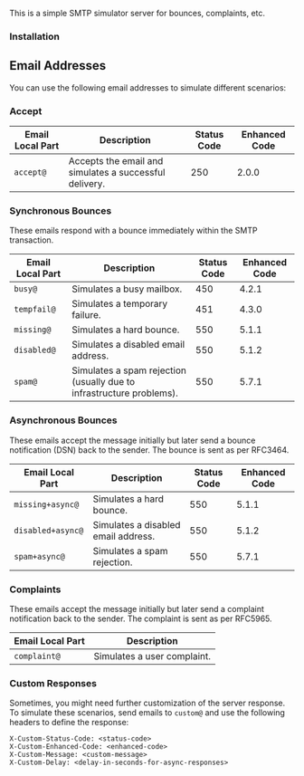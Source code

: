This is a simple SMTP simulator server for bounces, complaints, etc.

### Installation

<!--  -->

## Email Addresses

You can use the following email addresses to simulate different scenarios:

### Accept

| Email Local Part | Description                                            | Status Code | Enhanced Code |
| ---------------- | ------------------------------------------------------ | ----------- | ------------- |
| `accept@`        | Accepts the email and simulates a successful delivery. | 250         | 2.0.0         |

### Synchronous Bounces

These emails respond with a bounce immediately within the SMTP transaction.

| Email Local Part | Description                                                          | Status Code | Enhanced Code |
| ---------------- | -------------------------------------------------------------------- | ----------- | ------------- |
| `busy@`          | Simulates a busy mailbox.                                            | 450         | 4.2.1         |
| `tempfail@`      | Simulates a temporary failure.                                       | 451         | 4.3.0         |
| `missing@`       | Simulates a hard bounce.                                             | 550         | 5.1.1         |
| `disabled@`      | Simulates a disabled email address.                                  | 550         | 5.1.2         |
| `spam@`          | Simulates a spam rejection (usually due to infrastructure problems). | 550         | 5.7.1         |

### Asynchronous Bounces

These emails accept the message initially but later send a bounce notification (DSN) back to the sender. The bounce is sent as per RFC3464.

| Email Local Part  | Description                         | Status Code | Enhanced Code |
| ----------------- | ----------------------------------- | ----------- | ------------- |
| `missing+async@`  | Simulates a hard bounce.            | 550         | 5.1.1         |
| `disabled+async@` | Simulates a disabled email address. | 550         | 5.1.2         |
| `spam+async@`     | Simulates a spam rejection.         | 550         | 5.7.1         |

### Complaints

These emails accept the message initially but later send a complaint notification back to the sender. The complaint is sent as per RFC5965.

| Email Local Part | Description                 |
| ---------------- | --------------------------- |
| `complaint@`     | Simulates a user complaint. |


### Custom Responses

Sometimes, you might need further customization of the server response. To simulate these scenarios, send emails to `custom@` and use the following headers to define the response:

```
X-Custom-Status-Code: <status-code>
X-Custom-Enhanced-Code: <enhanced-code>
X-Custom-Message: <custom-message>
X-Custom-Delay: <delay-in-seconds-for-async-responses>
```
